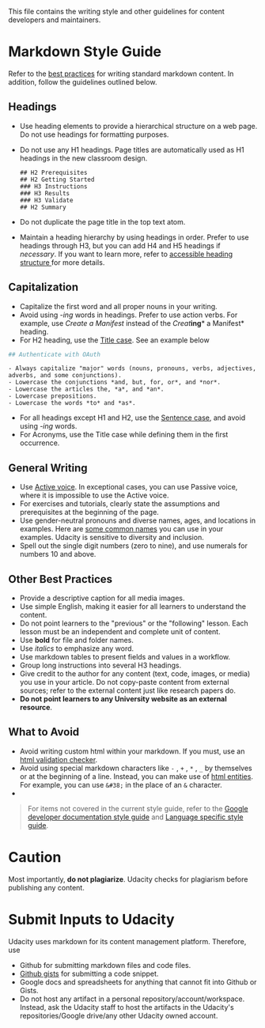 This file contains the writing style and other guidelines for content developers and maintainers. 


# Markdown Style Guide
Refer to the [best practices](https://www.markdownguide.org/basic-syntax/) for writing standard markdown content. In addition, follow the guidelines outlined below.

## Headings
- Use heading elements to provide a hierarchical structure on a web page. Do not use headings for formatting purposes.
- Do not use any H1 headings. Page titles are automatically used as H1 headings in the new classroom design.

  ```
  ## H2 Prerequisites
  ## H2 Getting Started 
  ### H3 Instructions 
  ### H3 Results
  ### H3 Validate
  ## H2 Summary
  ```
- Do not duplicate the page title in the top text atom. 
- Maintain a heading hierarchy by using headings in order. Prefer to use headings through H3, but you can add H4 and H5 headings if *necessary*. If you want to learn more, refer to [accessible heading structure
](https://www.a11yproject.com/posts/how-to-accessible-heading-structure/) for more details. 


## Capitalization
- Capitalize the first word and all proper nouns in your writing. 
- Avoid using *-ing* words in headings. Prefer to use action verbs. For example, use *Create a Manifest* instead of the *Creat***ing*** a Manifest*  heading. 
- For H2 heading, use the [Title case](https://en.wikipedia.org/wiki/Title_case#Chicago_Manual_of_Style). See an example below 
```bash
## Authenticate with OAuth
```
	- Always capitalize "major" words (nouns, pronouns, verbs, adjectives, adverbs, and some conjunctions).
	- Lowercase the conjunctions *and, but, for, or*, and *nor*.
	- Lowercase the articles the, *a*, and *an*.
	- Lowercase prepositions.
	- Lowercase the words *to* and *as*.

- For all headings except H1 and H2, use the [Sentence case](https://en.wikipedia.org/wiki/Letter_case#Sentence_case), and avoid using *-ing* words. 
- For Acronyms, use the Title case while defining them in the first occurrence.


## General Writing
- Use [Active voice](https://www.grammarly.com/blog/active-vs-passive-voice/). In exceptional cases, you can use Passive voice, where it is impossible to use the Active voice. 
- For exercises and tutorials, clearly state the assumptions and prerequisites at the beginning of the page. 
- Use gender-neutral pronouns and diverse names, ages, and locations in examples. Here are [some common names](https://developers.google.com/style/examples#example-person-names) you can use in your examples. Udacity is sensitive to diversity and inclusion. 
- Spell out the single digit numbers (zero to nine), and use numerals for numbers 10 and above. 


## Other Best Practices
- Provide a descriptive caption for all media images. 
- Use simple English, making it easier for all learners to understand the content. 
- Do not point learners to the "previous" or the "following" lesson. Each lesson must be an independent and complete unit of content. 
- Use **bold** for file and folder names. 
- Use *italics* to emphasize any word. 
- Use markdown tables to present fields and values in a workflow. 
- Group long instructions into several H3 headings. 
- Give credit to the author for any content (text, code, images, or media) you use in your article. Do not copy-paste content from external sources; refer to the external content just like research papers do. 
- **Do not point learners to any University website as an external resource**. 


## What to Avoid
- Avoid writing custom html within your markdown. If you must, use an [html validation checker](https://validator.w3.org/nu/#textarea).
- Avoid using special markdown characters like `-` , `+` , `*` , `_` by themselves or at the beginning of a line. Instead, you can make use of [html entities](https://www.freeformatter.com/html-entities.html). For example, you can use `&#38;` in the place of an `&` character. 
- 

> For items not covered in the current style guide, refer to the [Google developer documentation style guide](https://developers.google.com/style) and [Language specific style guide](https://google.github.io/styleguide/).


# Caution
Most importantly, **do not plagiarize**. Udacity checks for plagiarism before publishing any content. 

# Submit Inputs to Udacity
Udacity uses markdown for its content management platform. Therefore, use
- Github for submitting markdown files and code files.
- [Github gists](https://gist.github.com/) for submitting a code snippet.
- Google docs and spreadsheets for anything that cannot fit into Github or Gists.
- Do not host any artifact in a personal repository/account/workspace. Instead, ask the Udacity staff to host the artifacts in the Udacity's repositories/Google drive/any other Udacity owned account. 

